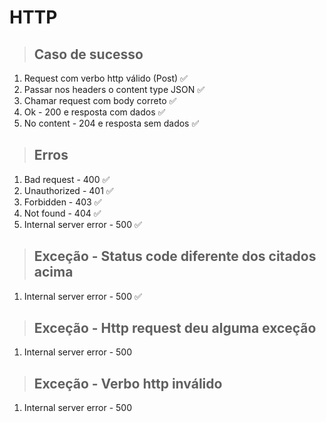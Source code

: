# HTTP

> ## Caso de sucesso
1. Request com verbo http válido (Post) ✅
2. Passar nos headers o content type JSON ✅
3. Chamar request com body correto ✅
4. Ok - 200 e resposta com dados ✅
5. No content - 204 e resposta sem dados ✅

> ## Erros
1. Bad request - 400 ✅
2. Unauthorized - 401 ✅
3. Forbidden - 403 ✅
4. Not found - 404 ✅
5. Internal server error - 500 ✅

> ## Exceção - Status code diferente dos citados acima
1. Internal server error - 500 ✅

> ## Exceção - Http request deu alguma exceção
1. Internal server error - 500

> ## Exceção - Verbo http inválido
1. Internal server error - 500
